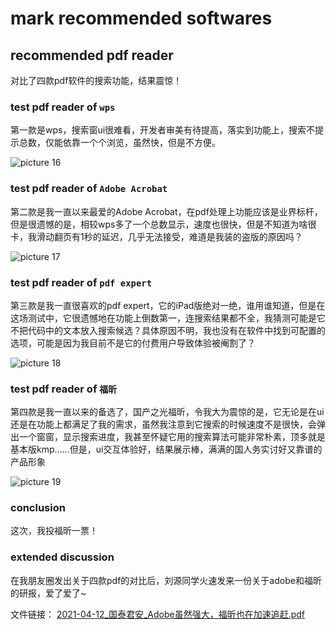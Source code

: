 # mark recommended softwares

## recommended pdf reader

对比了四款pdf软件的搜索功能，结果震惊！

### test pdf reader of `wps`

第一款是wps，搜索窗ui很难看，开发者审美有待提高，落实到功能上，搜索不提示总数，仅能依靠一个个浏览，虽然快，但是不方便。

![picture 16](https://mark-vue-oss.oss-cn-hangzhou.aliyuncs.com/mark-recommended-softwares-1642961888907-1b014b950cdca4591896f505028f3fa9103c46e005eeab9fa4d45ad2e809421b.png)  

### test pdf reader of `Adobe Acrobat`

第二款是我一直以来最爱的Adobe Acrobat，在pdf处理上功能应该是业界标杆，但是很遗憾的是，相较wps多了一个总数显示，速度也很快，但是不知道为啥很卡，我滑动翻页有1秒的延迟，几乎无法接受，难道是我装的盗版的原因吗？

![picture 17](https://mark-vue-oss.oss-cn-hangzhou.aliyuncs.com/mark-recommended-softwares-1642961909236-9d62a8ac38ba9c8f54667986766c4f5f9c826b08bc0129f3e2d2a390a5b189dd.png)  

### test pdf reader of `pdf expert`

第三款是我一直很喜欢的pdf expert，它的iPad版绝对一绝，谁用谁知道，但是在这场测试中，它很遗憾地在功能上倒数第一，连搜索结果都不全，我猜测可能是它不把代码中的文本放入搜索候选？具体原因不明，我也没有在软件中找到可配置的选项，可能是因为我目前不是它的付费用户导致体验被阉割了？

![picture 18](https://mark-vue-oss.oss-cn-hangzhou.aliyuncs.com/mark-recommended-softwares-1642961915473-c96e1d1f7d37d3f3748e768ad256383219cb023c066550d9806c89e2bab3bd2b.png)  

### test pdf reader of `福昕`

第四款是我一直以来的备选了，国产之光福昕，令我大为震惊的是，它无论是在ui还是在功能上都满足了我的需求，虽然我注意到它搜索的时候速度不是很快，会弹出一个窗窗，显示搜索进度，我甚至怀疑它用的搜索算法可能非常朴素，顶多就是基本版kmp……但是，ui交互体验好，结果展示棒，满满的国人务实讨好又靠谱的产品形象

![picture 19](https://mark-vue-oss.oss-cn-hangzhou.aliyuncs.com/mark-recommended-softwares-1642961920888-166db579e4683b59846724dd1082a61799a424fbe39c6960ad21fc5565dc38a4.png)  

### conclusion

这次，我投福昕一票！

### extended discussion

在我朋友圈发出关于四款pdf的对比后，刘源同学火速发来一份关于adobe和福昕的研报，爱了爱了~

文件链接： [2021-04-12_国泰君安_Adobe虽然强大，福昕也在加速追赶.pdf](./docs/2021-04-12_国泰君安_Adobe虽然强大，福昕也在加速追赶.pdf)

